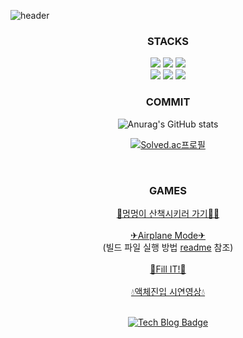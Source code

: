 ![header](https://capsule-render.vercel.app/api?type=waving&color=678FDA&height=300&section=header&text=hyunheelee&fontSize=90&animation=fadeIn&fontColor=FFFFFF)

<div align='center'>
<h3>STACKS</h3>
<img src="https://img.shields.io/badge/C-A8B9CC?style=for-the-badge&logo=C&logoColor=black">
<img src="https://img.shields.io/badge/CSharp-239120?style=for-the-badge&logo=Csharp&logoColor=white">
<img src="https://img.shields.io/badge/C++-00599C?style=for-the-badge&logo=cplusplus&logoColor=white">
<br/>
<img src="https://img.shields.io/badge/Linux-FCC624?style=for-the-badge&logo=Linux&logoColor=black">
<img src="https://img.shields.io/badge/Unity-FFFFFF?style=for-the-badge&logo=Unity&logoColor=black">
<img src="https://img.shields.io/badge/React Native-61DAFB?style=for-the-badge&logo=React&logoColor=black">
<br/>
<h3>COMMIT</h3>
  
![Anurag's GitHub stats](https://github-readme-stats.vercel.app/api?username=dimplehh&show_icons=true&theme=cobalt)
<br/>

[![Solved.ac프로필](http://mazassumnida.wtf/api/v2/generate_badge?boj=dimplehh)](https://solved.ac/dimplehh/)

<br/>
<h3>GAMES</h3>

[🐩멍멍이 산책시키러 가기🐕‍🦺](http://play.google.com/store/apps/details?id=com.Default.DreamingPet)  
<br/>
[✈Airplane Mode✈](http://drive.google.com/file/d/1awvakA4Ui70g79tijYBofBOzKUYLu7Cd/view?usp=sharing)
<br/>
(빌드 파일 실행 방법 [readme](https://github.com/dimplehh/Airplane-Mode) 참조)
<br/><br/>
[🐻Fill IT!💉](https://drive.google.com/file/d/1TTjlIXwjIcieniB8tNqjE7IPZ0lGoU9C/view)
<br/><br/>
[💧액체진입 시연영상💧](https://www.youtube.com/watch?v=uAqHSHt6CUA)
<br/><br/>

[![Tech Blog Badge](http://img.shields.io/badge/-Tech%20blog-black?style=flat-square&logo=github&link=https://hyunee-egeojeogeo.tistory.com/)](https://hyunee-egeojeogeo.tistory.com/)

</div>
